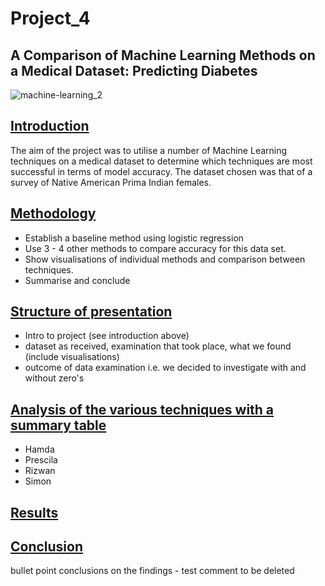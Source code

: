 # Project_4
## A Comparison of Machine Learning Methods on a Medical Dataset: Predicting Diabetes 


![machine-learning_2](https://user-images.githubusercontent.com/115951034/231836799-cdd4e8bc-2e89-4d00-bb46-93ddf858c6d2.jpg)



## <a id="Introduction-header"></a><ins>Introduction</ins>



The aim of the project was to utilise a number of Machine Learning techniques on a medical dataset to determine which techniques are most successful in terms of model accuracy. The dataset chosen was that of a survey of Native American Prima Indian females. 



## <a id="Methodology-header"></a><ins>Methodology</ins>


* Establish a baseline method using logistic regression
* Use 3 - 4 other methods to compare accuracy for this data set.
* Show visualisations of individual methods and comparison between techniques.
* Summarise and conclude


## <a id="Structure-of-presentation-header"></a><ins>Structure of presentation</ins>

* Intro to project (see introduction above)
* dataset as received, examination that took place, what we found (include visualisations)
* outcome of data examination i.e. we decided to investigate with and without zero's


 ## <a id="Anaylysis-header"></a><ins>Analysis of the various techniques with a summary table</ins>
* Hamda
* Prescila
* Rizwan
* Simon



## <a id="Results-header"></a><ins>Results</ins>



## <a id="Conclusion-header"></a><ins>Conclusion</ins>


bullet point conclusions on the findings - 
test comment to be deleted


